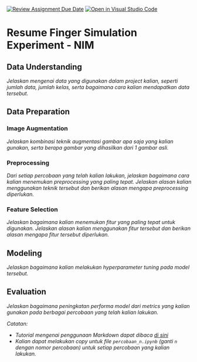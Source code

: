 [![Review Assignment Due Date](https://classroom.github.com/assets/deadline-readme-button-24ddc0f5d75046c5622901739e7c5dd533143b0c8e959d652212380cedb1ea36.svg)](https://classroom.github.com/a/2yPsYsV7)
[![Open in Visual Studio Code](https://classroom.github.com/assets/open-in-vscode-718a45dd9cf7e7f842a935f5ebbe5719a5e09af4491e668f4dbf3b35d5cca122.svg)](https://classroom.github.com/online_ide?assignment_repo_id=15140153&assignment_repo_type=AssignmentRepo)
# Resume Finger Simulation Experiment - NIM


## Data Understanding

_Jelaskan mengenai data yang digunakan dalam project kalian, seperti jumlah data, jumlah kelas, serta bagaimana cara kalian mendapatkan data tersebut._

## Data Preparation

### Image Augmentation

_Jelaskan kombinasi teknik augmentasi gambar apa saja yang kalian gunakan, serta berapa gambar yang dihasilkan dari 1 gambar asli._

### Preprocessing

_Dari setiap percobaan yang telah kalian lakukan, jelaskan bagaimana cara kalian menemukan preprocessing yang paling tepat. Jelaskan alasan kalian menggunakan teknik tersebut dan berikan alasan mengapa preprocessing diperlukan._

### Feature Selection

_Jelaskan bagaimana kalian menemukan fitur yang paling tepat untuk digunakan. Jelaskan alasan kalian menggunakan fitur tersebut dan berikan alasan mengapa fitur tersebut diperlukan._

## Modeling

_Jelaskan bagaimana kalian melakukan hyperparameter tuning pada model tersebut._

## Evaluation
 
_Jelaskan bagaimana peningkatan performa model dari metrics yang kalian gunakan pada berbagai percobaan yang telah kalian lakukan._

_Catatan:_

- _Tutorial mengenai penggunaan Markdown dapat dibaca [di sini](https://guides.github.com/features/mastering-markdown/)_
- _Kalian dapat melakukan copy untuk file `percobaan_n.ipynb` (ganti `n` dengan nomor percobaan) untuk setiap percobaan yang kalian lakukan._